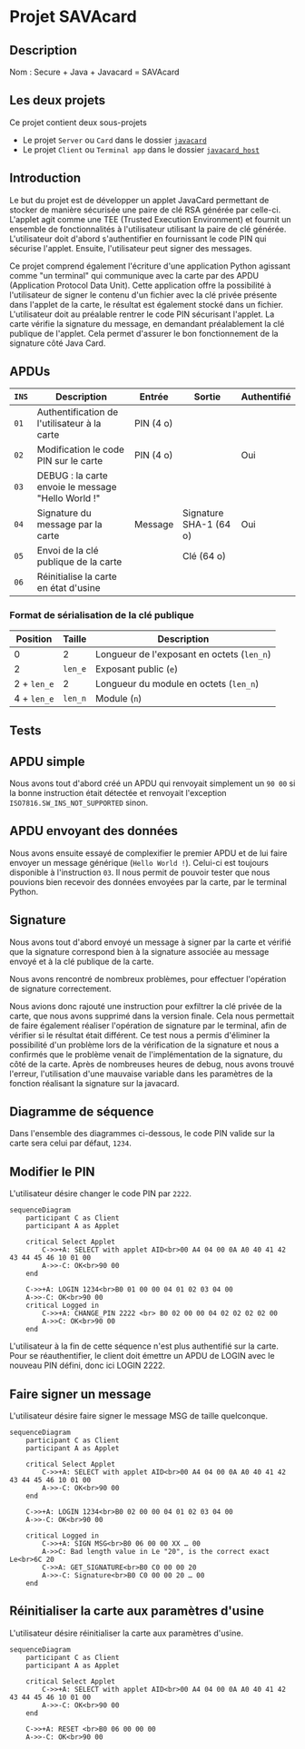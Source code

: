 # Projet SAVAcard

## Description

Nom : Secure + Java + Javacard = SAVAcard

## Les deux projets

Ce projet contient deux sous-projets

- Le projet `Server` ou `Card` dans le dossier [`javacard`](javacard/README.md)
- Le projet `Client` ou `Terminal app` dans le dossier [`javacard_host`](javacard_host/README.md)

## Introduction

Le but du projet est de développer un applet JavaCard permettant de stocker de manière sécurisée une paire de clé RSA générée par celle-ci. L'applet agit comme une TEE (Trusted Execution Environment) et fournit un ensemble de fonctionnalités à l'utilisateur utilisant la paire de clé générée. L'utilisateur doit d'abord s'authentifier en fournissant le code PIN qui sécurise l'applet. Ensuite, l'utilisateur peut signer des messages.

Ce projet comprend également l'écriture d'une application Python agissant comme "un terminal" qui communique avec la carte par des APDU (Application Protocol Data Unit). Cette application offre la possibilité à l'utilisateur de signer le contenu d'un fichier avec la clé privée présente dans l'applet de la carte, le résultat est également stocké dans un fichier. L'utilisateur doit au préalable rentrer le code PIN sécurisant l'applet. La carte vérifie la signature du message, en demandant préalablement la clé publique de l'applet. Cela permet d'assurer le bon fonctionnement de la signature côté Java Card.

## APDUs

| `INS` | Description                                        | Entrée    | Sortie           | Authentifié |
| ----- | -------------------------------------------------- | --------- | ---------------- | ----------- |
| `01`  | Authentification de l'utilisateur à la carte       | PIN (4 o) |                  |             |
| `02`  | Modification le code PIN sur le carte              | PIN (4 o) |                  | Oui         |
| `03`  | DEBUG : la carte envoie le message "Hello World !" |           |                  |             |
| `04`  | Signature du message par la carte                  | Message   | Signature SHA-1 (64 o) | Oui         |
| `05`  | Envoi de la clé publique de la carte              |           | Clé (64 o)       |             |
| `06`  | Réinitialise la carte en état d'usine              |           |                  |             |

### Format de sérialisation de la clé publique

| Position    | Taille  | Description                                |
| ----------- | ------- | ------------------------------------------ |
| 0           | 2       | Longueur de l'exposant en octets (`len_n`) |
| 2           | `len_e` | Exposant public (`e`)                      |
| 2 + `len_e` | 2       | Longueur du module en octets (`len_n`)     |
| 4 + `len_e` | `len_n` | Module (`n`)                               |

## Tests

## APDU simple

Nous avons tout d'abord créé un APDU qui renvoyait simplement un `90 00` si la bonne instruction était détectée et renvoyait l'exception `ISO7816.SW_INS_NOT_SUPPORTED` sinon.

## APDU envoyant des données

Nous avons ensuite essayé de complexifier le premier APDU et de lui faire envoyer un message générique (`Hello World !`). Celui-ci est toujours disponible à l'instruction `03`. Il nous permit de pouvoir tester que nous pouvions bien recevoir des données envoyées par la carte, par le terminal Python.

## Signature

Nous avons tout d'abord envoyé un message à signer par la carte et vérifié que la signature correspond bien à la signature associée au message envoyé et à la clé publique de la carte.

Nous avons rencontré de nombreux problèmes, pour effectuer l'opération de signature correctement.

Nous avions donc rajouté une instruction pour exfiltrer la clé privée de la carte, que nous avons supprimé dans la version finale. Cela nous permettait de faire également réaliser l'opération de signature par le terminal, afin de vérifier si le résultat était différent. Ce test nous a permis d'éliminer la possibilité d'un problème lors de la vérification de la signature et nous a confirmés que le problème venait de l'implémentation de la signature, du côté de la carte. Après de nombreuses heures de debug, nous avons trouvé l'erreur, l'utilisation d'une mauvaise variable dans les paramètres de la fonction réalisant la signature sur la javacard.

## Diagramme de séquence

Dans l'ensemble des diagrammes ci-dessous, le code PIN valide sur la carte sera celui par défaut, `1234`.

## Modifier le PIN

L'utilisateur désire changer le code PIN par `2222`.

```mermaid
sequenceDiagram
    participant C as Client
    participant A as Applet

    critical Select Applet
        C->>+A: SELECT with applet AID<br>00 A4 04 00 0A A0 40 41 42 43 44 45 46 10 01 00
        A->>-C: OK<br>90 00
    end

    C->>+A: LOGIN 1234<br>B0 01 00 00 04 01 02 03 04 00
    A->>-C: OK<br>90 00
    critical Logged in
        C->>+A: CHANGE_PIN 2222 <br> B0 02 00 00 04 02 02 02 02 00
        A->>C: OK<br>90 00
    end
```

L'utilisateur à la fin de cette séquence n'est plus authentifié sur la carte. Pour se réauthentifier, le client doit émettre un APDU de LOGIN avec le nouveau PIN défini, donc ici LOGIN 2222.

## Faire signer un message

L'utilisateur désire faire signer le message MSG de taille quelconque.

```mermaid
sequenceDiagram
    participant C as Client
    participant A as Applet

    critical Select Applet
        C->>+A: SELECT with applet AID<br>00 A4 04 00 0A A0 40 41 42 43 44 45 46 10 01 00
        A->>-C: OK<br>90 00
    end

    C->>+A: LOGIN 1234<br>B0 02 00 00 04 01 02 03 04 00
    A->>-C: OK<br>90 00
    
    critical Logged in
        C->>+A: SIGN MSG<br>B0 06 00 00 XX … 00
        A->>C: Bad length value in Le "20", is the correct exact Le<br>6C 20
        C->>A: GET_SIGNATURE<br>B0 C0 00 00 20
        A->>-C: Signature<br>B0 C0 00 00 20 … 00
    end
```

## Réinitialiser la carte aux paramètres d'usine

L'utilisateur désire réinitialiser la carte aux paramètres d'usine.

```mermaid
sequenceDiagram
    participant C as Client
    participant A as Applet

    critical Select Applet
        C->>+A: SELECT with applet AID<br>00 A4 04 00 0A A0 40 41 42 43 44 45 46 10 01 00
        A->>-C: OK<br>90 00
    end

    C->>+A: RESET <br>B0 06 00 00 00
    A->>-C: OK<br>90 00
```
